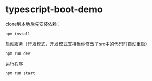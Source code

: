 # typescript-boot-demo

clone到本地后先安装依赖：
```shell
npm install
```
启动服务（开发模式，开发模式支持当你修改了src中的代码时自动重启）
```shell
npm run dev
```

运行程序
```shell
npm run start
```
